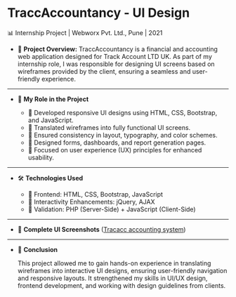 # TraccAccountancy - UI Design 
📊 Internship Project | Webworx Pvt. Ltd., Pune | 2021

- 📌 **Project Overview:**
TraccAccountancy is a financial and accounting web application designed for Track Account LTD UK. As part of my internship role, I was responsible for designing UI screens based on wireframes provided by the client, ensuring a seamless and user-friendly experience.
---
- 🎨 **My Role in the Project**
  
  - 🔹 Developed responsive UI designs using HTML, CSS, Bootstrap, and JavaScript.
  - 🔹 Translated wireframes into fully functional UI screens.
  - 🔹 Ensured consistency in layout, typography, and color schemes.
  - 🔹 Designed forms, dashboards, and report generation pages.
  - 🔹 Focused on user experience (UX) principles for enhanced usability.
---
- 🛠 **Technologies Used**
  
  - 🔹 Frontend: HTML, CSS, Bootstrap, JavaScript
  - 🔹 Interactivity Enhancements: jQuery, AJAX
  - 🔹 Validation: PHP (Server-Side) + JavaScript (Client-Side)
---
- 📎 **Complete UI Screenshots** ([Tracacc accounting system](https://github.com/OctoGeniusBard/Webworx-Internship-Projects/blob/main/Tracacc/42836_Trackacc_Uk.pdf)) 
  
---
- 📢 **Conclusion**
  
  This project allowed me to gain hands-on experience in translating wireframes into interactive UI designs, ensuring user-friendly navigation and responsive layouts. It strengthened my skills in UI/UX design, frontend development, and working with design guidelines from clients.

